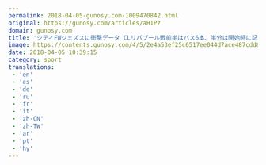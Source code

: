 ```yaml
---
permalink: 2018-04-05-gunosy.com-1009470842.html
original: https://gunosy.com/articles/aH1Pz
domain: gunosy.com
title: 'シティFWジェズスに衝撃データ CLリバプール戦前半はパス6本、半分は開始時に記録（Football ZONE web） - グノシー'
image: https://contents.gunosy.com/4/5/2e4a53ef25c6517ee044d7ace487cdd8_content.jpg
date: 2018-04-05 10:39:15
category: sport
translations: 
 - 'en'
 - 'es'
 - 'de'
 - 'ru'
 - 'fr'
 - 'it'
 - 'zh-CN'
 - 'zh-TW'
 - 'ar'
 - 'pt'
 - 'hy'
---
```


